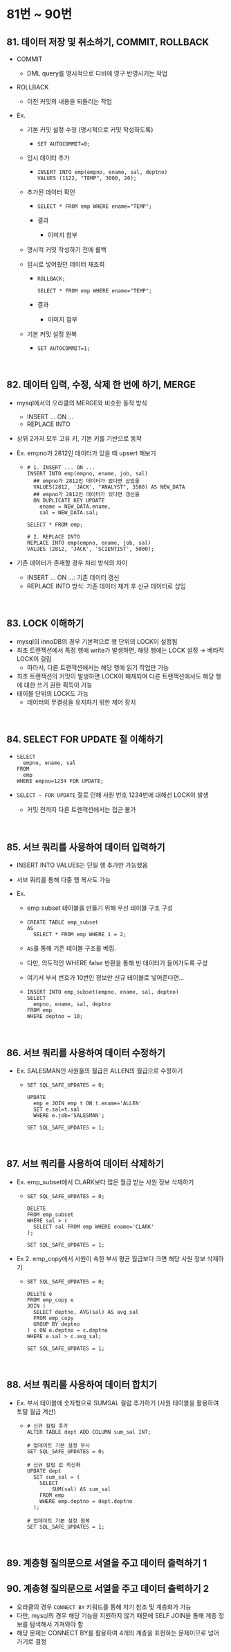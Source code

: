 # 81번 ~ 90번

## 81. 데이터 저장 및 취소하기, COMMIT, ROLLBACK

- COMMIT

  - DML query를 명시적으로 디비에 영구 반영시키는 작업

- ROLLBACK

  - 이전 커밋의 내용을 되돌리는 작업

- Ex.

  - 기본 커밋 설정 수정 (명시적으로 커밋 작성하도록)

    - ```mysql
      SET AUTOCOMMIT=0;
      ```

  - 임시 데이터 추가

    - ```mysql
      INSERT INTO emp(empno, ename, sal, deptno)
      VALUES (1122, "TEMP", 3000, 20);
      ```

  - 추가된 데이터 확인

    - ```mysql
      SELECT * FROM emp WHERE ename="TEMP";
      ```

    - 결과
      - 이미지 첨부

  - 명시적 커밋 작성하기 전에 롤백
  - 임시로 넣어줬던 데이터 재조회

    - ```mysql
      ROLLBACK;

      SELECT * FROM emp WHERE ename="TEMP";
      ```

    - 결과
      - 이미지 첨부

  - 기본 커밋 설정 원복

    - ```mysql
      SET AUTOCOMMIT=1;
      ```

<br />

## 82. 데이터 입력, 수정, 삭제 한 번에 하기, MERGE

- mysql에서의 오라클의 MERGE와 비슷한 동작 방식

  - INSERT ... ON ...
  - REPLACE INTO

- 상위 2가지 모두 고유 키, 기본 키를 기반으로 동작

- Ex. empno가 2812인 데이터가 있을 때 upsert 해보기

  - ```mysql
    # 1. INSERT ... ON ...
    INSERT INTO emp(empno, ename, job, sal)
      ## empno가 2812인 데이터가 없다면 삽입을
      VALUES(2812, 'JACK', "ANALYST", 3500) AS NEW_DATA
      ## empno가 2812인 데이터가 있다면 갱신을
      ON DUPLICATE KEY UPDATE
        ename = NEW_DATA.ename,
        sal = NEW_DATA.sal;

    SELECT * FROM emp;

    # 2. REPLACE INTO
    REPLACE INTO emp(empno, ename, job, sal)
    VALUES (2812, 'JACK', 'SCIENTIST', 5000);
    ```

- 기존 데이터가 존재할 경우 처리 방식의 차이

  - INSERT ... ON ...: 기존 데이터 갱신
  - REPLACE INTO 방식: 기존 데이터 제거 후 신규 데이터로 삽입

<br />

## 83. LOCK 이해하기

- mysql의 innoDB의 경우 기본적으로 행 단위의 LOCK이 설정됨
- 최초 트랜잭션에서 특정 행에 write가 발생하면, 해당 행에는 LOCK 설정 → 베타적 LOCK이 걸림
  - 따라서, 다른 트랜잭션에서는 해당 행에 읽기 작업만 가능
- 최초 트랜잭션의 커밋이 발생하면 LOCK이 해제되며 다른 트랜잭션에서도 해당 행에 대한 쓰기 권한 획득이 가능
- 테이블 단위의 LOCK도 가능
  - 데이터의 무결성을 유지하기 위한 제어 장치

<br />

## 84. SELECT FOR UPDATE 절 이해하기

- ```mysql
  SELECT
    empno, ename, sal
  FROM
    emp
  WHERE empno=1234 FOR UPDATE;
  ```

- `SELECT ~ FOR UPDATE` 절로 인해 사원 번호 1234번에 대해선 LOCK이 발생
  - 커밋 전까지 다른 트렌잭션에서는 접근 불가

<br />

## 85. 서브 쿼리를 사용하여 데이터 입력하기

- INSERT INTO VALUES는 단일 행 추가만 가능했음
- 서브 쿼리를 통해 다중 행 복사도 가능
- Ex.

  - emp subset 테이블을 만들기 위해 우선 테이블 구조 구성
  - ```mysql
    CREATE TABLE emp_subset
    AS
      SELECT * FROM emp WHERE 1 = 2;
    ```

  - `AS`를 통해 기존 테이블 구조를 베낌.
  - 다만, 의도적인 WHERE false 반환을 통해 빈 데이터가 들어가도록 구성

  - 여기서 부서 번호가 10번인 정보만 신규 테이블로 넣어준다면...

  - ```mysql
    INSERT INTO emp_subset(empno, ename, sal, deptno)
    SELECT
      empno, ename, sal, deptno
    FROM emp
    WHERE deptno = 10;
    ```

<br />

## 86. 서브 쿼리를 사용하여 데이터 수정하기

- Ex. SALESMAN인 사원들의 월급은 ALLEN의 월급으로 수정하기

  - ```mysql
    SET SQL_SAFE_UPDATES = 0;

    UPDATE
      emp e JOIN emp t ON t.ename='ALLEN'
      SET e.sal=t.sal
      WHERE e.job='SALESMAN';

    SET SQL_SAFE_UPDATES = 1;
    ```

<br />

## 87. 서브 쿼리를 사용하여 데이터 삭제하기

- Ex. emp_subset에서 CLARK보다 많은 월급 받는 사원 정보 삭제하기

  - ```mysql
    SET SQL_SAFE_UPDATES = 0;

    DELETE
    FROM emp_subset
    WHERE sal > (
      SELECT sal FROM emp WHERE ename='CLARK'
    );

    SET SQL_SAFE_UPDATES = 1;
    ```

- Ex 2. emp_copy에서 사원이 속한 부서 평균 월급보다 크면 해당 사원 정보 삭제하기

  - ```mysql
    SET SQL_SAFE_UPDATES = 0;

    DELETE e
    FROM emp_copy e
    JOIN (
      SELECT deptno, AVG(sal) AS avg_sal
      FROM emp_copy
      GROUP BY deptno
    ) c ON e.deptno = c.deptno
    WHERE e.sal > c.avg_sal;

    SET SQL_SAFE_UPDATES = 1;
    ```

<br />

## 88. 서브 쿼리를 사용하여 데이터 합치기

- Ex. 부서 테이블에 숫자형으로 SUMSAL 컬럼 추가하기 (사원 테이블을 활용하여 토탈 월급 계산)

  - ```mysql
    # 신규 칼럼 추가
    ALTER TABLE dept ADD COLUMN sum_sal INT;

    # 업데이트 기본 설정 무시
    SET SQL_SAFE_UPDATES = 0;

    # 신규 칼럼 값 최신화
    UPDATE dept
      SET sum_sal = (
        SELECT
    	    SUM(sal) AS sum_sal
        FROM emp
        WHERE emp.deptno = dept.deptno
      );

    # 업데이트 기본 설정 원복
    SET SQL_SAFE_UPDATES = 1;
    ```

<br />

## 89. 계층형 질의문으로 서열을 주고 데이터 출력하기 1

## 90. 계층형 질의문으로 서열을 주고 데이터 출력하기 2

- 오라클의 경우 `CONNECT BY` 키워드를 통해 자기 참조 및 계층화가 가능
- 다만, mysql의 경우 해당 기능을 지원하지 않기 때문에 SELF JOIN을 통해 계층 정보를 탐색해서 가져와야 함
- 해당 문제는 CONNECT BY를 활용하여 4개의 계층을 표현하는 문제이므로 넘어가기로 결정

<br />
